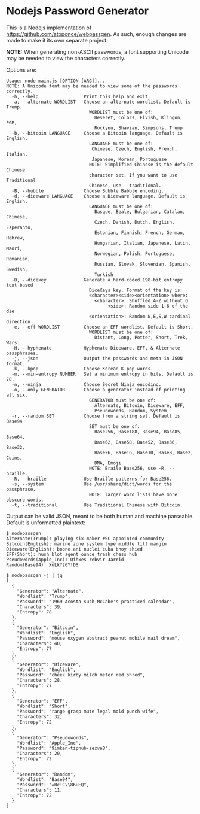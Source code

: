 # Nodejs Password Generator

This is a Nodejs implementation of https://github.com/atoponce/webpassgen. As
such, enough changes are made to make it its own separate project.

**NOTE:** When generating non-ASCII passwords, a font supporting Unicode may be
needed to view the characters correctly.

Options are:

    Usage: node main.js [OPTION [ARG]]...
    NOTE: A Unicode font may be needed to view some of the passwords correctly.
      -h, --help                 Print this help and exit.
      -a, --alternate WORDLIST   Choose an alternate wordlist. Default is Trump.
                                   WORDLIST must be one of:
                                     Deseret, Colors, Elvish, Klingon, PGP,
                                     Rockyou, Shavian, Simpsons, Trump
      -b, --bitcoin LANGUAGE     Choose a Bitcoin language. Default is English.
                                   LANGUAGE must be one of:
                                    Chinese, Czech, English, French, Italian,
                                    Japanese, Korean, Portuguese
                                   NOTE: Simplified Chinese is the default Chinese
                                   character set. If you want to use Traditional
                                   Chinese, use --traditional.
      -B, --bubble               Choose Bubble Babble encoding.
      -d, --diceware LANGUAGE    Choose a Diceware language. Default is English.
                                   LANGUAGE must be one of:
                                     Basque, Beale, Bulgarian, Catalan, Chinese,
                                     Czech, Danish, Dutch, English, Esperanto,
                                     Estonian, Finnish, French, German, Hebrew,
                                     Hungarian, Italian, Japanese, Latin, Maori,
                                     Norwegian, Polish, Portuguese, Romanian,
                                     Russian, Slovak, Slovenian, Spanish, Swedish,
                                     Turkish
      -D, --dicekey              Generate a hard-coded 198-bit entropy text-based
                                   DiceKeys key. Format of the key is:
                                   <character><side><orientation> where:
                                     <character>: Shuffled A-Z without Q 
                                          <side>: Random side 1-6 of the die
                                   <orientation>: Random N,E,S,W cardinal direction
      -e, --eff WORDLIST         Choose an EFF wordlist. Default is Short.
                                   WORDLIST must be one of:
                                     Distant, Long, Potter, Short, Trek, Wars.
      -H, --hyphenate            Hyphenate Diceware, EFF, & Alternate passphrases.
      -j, --json                 Output the passwords and meta in JSON format.
      -k, --kpop                 Choose Korean K-pop words.
      -m, --min-entropy NUMBER   Set a minimum entropy in bits. Default is 70.
      -n, --ninja                Choose Secret Ninja encoding.
      -o, --only GENERATOR       Choose a generator instead of printing all six.
                                   GENERATOR must be one of:
                                     Alternate, Bitcoin, Diceware, EFF,
                                     Pseudowords, Random, System
      -r, --random SET           Choose from a string set. Default is Base94
                                   SET must be one of:
                                     Base256, Base188, Base94, Base85, Base64,
                                     Base62, Base58, Base52, Base36, Base32,
                                     Base26, Base16, Base10, Base8, Base2, Coins,
                                     DNA, Emoji
                                   NOTE: Braile Base256, use -R, --braille.
      -R, --braille              Use Braille patterns for Base256.
      -s, --system               Use /usr/share/dict/words for the passphrase.
                                   NOTE: larger word lists have more obscure words.
      -t, --traditional          Use Traditional Chinese with Bitcoin.

    
Output can be valid JSON, meant to be both human and machine parseable. Default
is unformatted plaintext:

    $ nodepassgen
    Alternate(Trump): playing six maker #SC appointed community
    Bitcoin(English): marine zone system type middle tilt margin
    Diceware(English): boone ani nuclei cuba bhoy shied
    EFF(Short): hush blot agent ounce trash chess hub
    Pseudowords(Apple_Inc): Qihxes-rebvir-3arrid
    Random(Base94): XuLk?26Y!DS

    $ nodepassgen -j | jq
    [
      {
        "Generator": "Alternate",
        "Wordlist": "Trump",
        "Password": "1969 Acosta such McCabe's practiced calendar",
        "Characters": 39,
        "Entropy": 78
      },
      {
        "Generator": "Bitcoin",
        "Wordlist": "English",
        "Password": "mouse oxygen abstract peanut mobile mail dream",
        "Characters": 40,
        "Entropy": 77
      },
      {
        "Generator": "Diceware",
        "Wordlist": "English",
        "Password": "cheek kirby milch meter red shred",
        "Characters": 28,
        "Entropy": 77
      },
      {
        "Generator": "EFF",
        "Wordlist": "Short",
        "Password": "range grasp mute legal mold punch wife",
        "Characters": 32,
        "Entropy": 72
      },
      {
        "Generator": "Pseudowords",
        "Wordlist": "Apple_Inc",
        "Password": "9imken-tipnub-zezvaB",
        "Characters": 20,
        "Entropy": 72
      },
      {
        "Generator": "Random",
        "Wordlist": "Base94",
        "Password": "=Bc!C\\86uEQ",
        "Characters": 11,
        "Entropy": 72
      }
    ]

